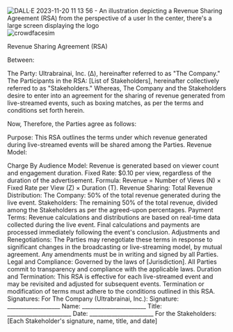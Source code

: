 

![DALL·E 2023-11-20 11 13 56 - An illustration depicting a Revenue Sharing Agreement (RSA) from the perspective of a user  In the center, there's a large screen displaying the logo ](https://github.com/BlackBoyZeus/Ultrabrainai/assets/128257630/b4c4f7dc-9349-4b6c-941f-63b3190ab21f)![crowdfacesim](https://github.com/BlackBoyZeus/Ultrabrainai/assets/128257630/db339bb3-dd1a-44e7-929c-d39286b625bc)



Revenue Sharing Agreement (RSA)

Between:

The Party: Ultrabrainai, Inc. (Δ), hereinafter referred to as "The Company."
The Participants in the RSA: [List of Stakeholders], hereinafter collectively referred to as "Stakeholders."
Whereas, The Company and the Stakeholders desire to enter into an agreement for the sharing of revenue generated from live-streamed events, such as boxing matches, as per the terms and conditions set forth herein.

Now, Therefore, the Parties agree as follows:

Purpose:
This RSA outlines the terms under which revenue generated during live-streamed events will be shared among the Parties.
Revenue Model:

Charge By Audience Model: Revenue is generated based on viewer count and engagement duration.
Fixed Rate: $0.10 per view, regardless of the duration of the advertisement.
Formula: Revenue = Number of Views (N) × Fixed Rate per View (Z) × Duration (T).
Revenue Sharing:
Total Revenue Distribution:
The Company: 50% of the total revenue generated during the live event.
Stakeholders: The remaining 50% of the total revenue, divided among the Stakeholders as per the agreed-upon percentages.
Payment Terms:
Revenue calculations and distributions are based on real-time data collected during the live event.
Final calculations and payments are processed immediately following the event's conclusion.
Adjustments and Renegotiations:
The Parties may renegotiate these terms in response to significant changes in the broadcasting or live-streaming model, by mutual agreement.
Any amendments must be in writing and signed by all Parties.
Legal and Compliance:
Governed by the laws of [Jurisdiction].
All Parties commit to transparency and compliance with the applicable laws.
Duration and Termination:
This RSA is effective for each live-streamed event and may be revisited and adjusted for subsequent events.
Termination or modification of terms must adhere to the conditions outlined in this RSA.
Signatures:
For The Company (Ultrabrainai, Inc.):
Signature: ___________________
Name: _______________________
Title: _______________________
Date: _______________________
For the Stakeholders:
[Each Stakeholder's signature, name, title, and date]



